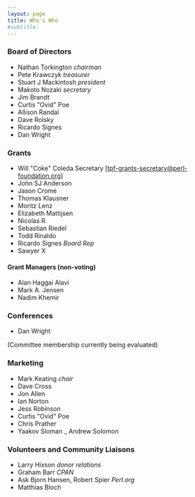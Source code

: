 ```yaml
---
layout: page
title: Who's Who
#subtitle: 
---
```


### Board of Directors

- Nathan Torkington _chairman_
- Pete Krawczyk _treasurer_
- Stuart J Mackintosh _president_
- Makoto Nozaki _secretary_
- Jim Brandt
- Curtis "Ovid" Poe
- Allison Randal
- Dave Rolsky
- Ricardo Signes
- Dan Wright

### Grants

- Will "Coke" Coleda Secretary [tpf-grants-secretary@perl-foundation.org]
- John SJ Anderson
- Jason Crome
- ​Thomas Klausner
- Moritz Lenz
- Elizabeth Mattijsen
- Nicolas R.
- Sebastian Riedel
- Todd Rinaldo
- Ricardo Signes _Board Rep_
- Sawyer X

#### Grant Managers (non-voting)

- Alan Haggai Alavi
- Mark A. Jensen
- Nadim Khemir

### Conferences
- Dan Wright

​​(Committee membership currently being evaluated)

### Marketing
- Mark Keating _chair_
- Dave Cross
- Jon Allen
- Ian Norton
- Jess Robinson
- Curtis "Ovid" Poe
- ​Chris Prather
- Yaakov Sloman
_ Andrew Solomon

### Volunteers and Community Liaisons

- Larry Hixson _donor relations_
- Graham Barr _CPAN_
- Ask Bjorn Hansen, Robert Spier _Perl.org_
- Matthias Bloch
